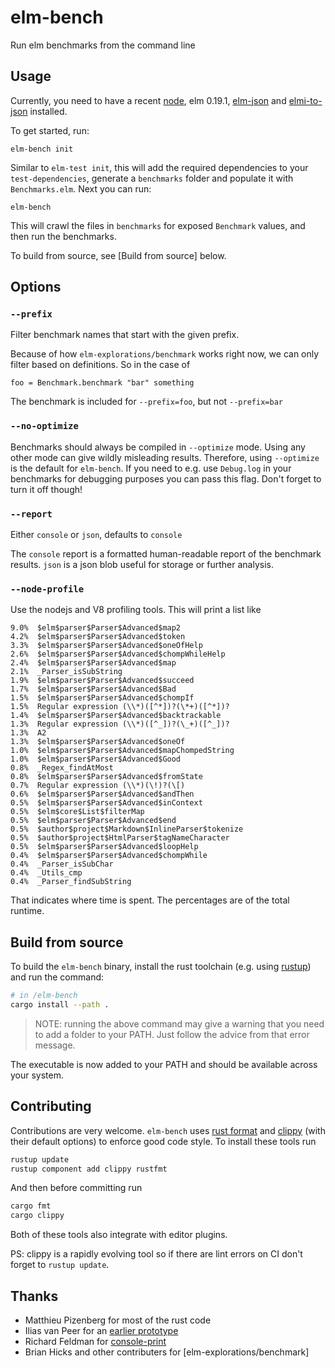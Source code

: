 # elm-bench

Run elm benchmarks from the command line


## Usage

Currently, you need to have a recent [node][node], elm 0.19.1, [elm-json][elm-json] and [elmi-to-json][elmi-to-json] installed.

[elm-json]: https://github.com/zwilias/elm-json
[elmi-to-json]: https://github.com/stoeffel/elmi-to-json
[node]: https://nodejs.org/en/
[rustup]: https://rustup.rs/

To get started, run: 

```
elm-bench init
```

Similar to `elm-test init`, this will add the required dependencies to your `test-dependencies`, generate a `benchmarks` folder and populate it with `Benchmarks.elm`.
Next you can run:

```
elm-bench
```

This will crawl the files in `benchmarks` for exposed `Benchmark` values, and then run the benchmarks.

To build from source, see [Build from source] below.

## Options

### `--prefix`

Filter benchmark names that start with the given prefix.

Because of how `elm-explorations/benchmark` works right now, we can only filter based on definitions. So in the case of 

```
foo = Benchmark.benchmark "bar" something
```

The benchmark is included for `--prefix=foo`, but not `--prefix=bar`

### `--no-optimize`

Benchmarks should always be compiled in `--optimize` mode. Using any other mode can give wildly misleading results. Therefore, using `--optimize` is the default for `elm-bench`. If you need to e.g. use `Debug.log` in your benchmarks for debugging purposes you can pass this flag. Don't forget to turn it off though!

### `--report`

Either `console` or `json`, defaults to `console`

The `console` report is a formatted human-readable report of the benchmark results. `json` is a json blob useful for storage or further analysis.

### `--node-profile`

Use the nodejs and V8 profiling tools. This will print a list like

```
9.0%  $elm$parser$Parser$Advanced$map2
4.2%  $elm$parser$Parser$Advanced$token
3.3%  $elm$parser$Parser$Advanced$oneOfHelp
2.6%  $elm$parser$Parser$Advanced$chompWhileHelp
2.4%  $elm$parser$Parser$Advanced$map
2.1%  _Parser_isSubString
1.9%  $elm$parser$Parser$Advanced$succeed
1.7%  $elm$parser$Parser$Advanced$Bad
1.5%  $elm$parser$Parser$Advanced$chompIf
1.5%  Regular expression (\\*)([^*])?(\*+)([^*])?
1.4%  $elm$parser$Parser$Advanced$backtrackable
1.3%  Regular expression (\\*)([^_])?(\_+)([^_])?
1.3%  A2
1.3%  $elm$parser$Parser$Advanced$oneOf
1.0%  $elm$parser$Parser$Advanced$mapChompedString
1.0%  $elm$parser$Parser$Advanced$Good
0.8%  _Regex_findAtMost
0.8%  $elm$parser$Parser$Advanced$fromState
0.7%  Regular expression (\\*)(\!)?(\[)
0.6%  $elm$parser$Parser$Advanced$andThen
0.5%  $elm$parser$Parser$Advanced$inContext
0.5%  $elm$core$List$filterMap
0.5%  $elm$parser$Parser$Advanced$end
0.5%  $author$project$Markdown$InlineParser$tokenize
0.5%  $author$project$HtmlParser$tagNameCharacter
0.5%  $elm$parser$Parser$Advanced$loopHelp
0.4%  $elm$parser$Parser$Advanced$chompWhile
0.4%  _Parser_isSubChar
0.4%  _Utils_cmp
0.4%  _Parser_findSubString
```

That indicates where time is spent. The percentages are of the total runtime.

## Build from source

To build the `elm-bench` binary, install the rust toolchain (e.g. using [rustup][rustup]) and run the command:

```sh
# in /elm-bench
cargo install --path .
```

> NOTE: running the above command may give a warning that you need to add a folder to your PATH. 
> Just follow the advice from that error message.

The executable is now added to your PATH and should be available across your system.


## Contributing

Contributions are very welcome. `elm-bench` uses [rust format][rustfmt] and [clippy][clippy] (with their default options) to enforce good code style.
To install these tools run

```bash
rustup update
rustup component add clippy rustfmt
```

And then before committing run

```bash
cargo fmt
cargo clippy
```

Both of these tools also integrate with editor plugins.

PS: clippy is a rapidly evolving tool so if there are lint errors on CI
don't forget to `rustup update`. 

[rustfmt]: https://github.com/rust-lang/rustfmt
[clippy]: https://github.com/rust-lang/rust-clippy

## Thanks

- Matthieu Pizenberg for most of the rust code
- Ilias van Peer for an [earlier prototype](https://github.com/zwilias/elm-benchmark-cli)
- Richard Feldman for [console-print](https://github.com/rtfeldman/console-print)
- Brian Hicks and other contributers for [elm-explorations/benchmark]
